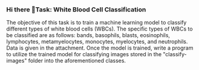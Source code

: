 ### Hi there 👋Task: White Blood Cell Classification
The objective of this task is to train a machine learning model to classify different types of white blood cells (WBCs). The specific types of WBCs to be classified are as follows: bands, basophils, blasts, eosinophils, lymphocytes, metamyelocytes, monocytes, myelocytes, and neutrophils. Data is given in the attachment. Once the model is trained, write a program to utilize the trained model for classifying images stored in the "classify-images" folder into the aforementioned classes.

<!--
**MandarUkrulkar/MandarUkrulkar** is a ✨ _special_ ✨ repository because its `README.md` (this file) appears on your GitHub profile.

Here are some ideas to get you started:

- 🔭 I’m currently working on ...
- 🌱 I’m currently learning ...
- 👯 I’m looking to collaborate on ...
- 🤔 I’m looking for help with ...
- 💬 Ask me about ...
- 📫 How to reach me: ...
- 😄 Pronouns: ...
- ⚡ Fun fact: ...
-->
